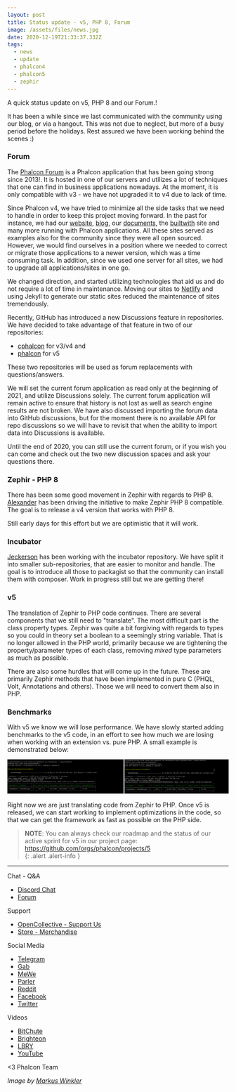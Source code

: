```yaml
---
layout: post
title: Status update - v5, PHP 8, Forum
image: /assets/files/news.jpg
date: 2020-12-19T21:33:37.332Z
tags:
  - news
  - update
  - phalcon4
  - phalcon5
  - zephir
---
```

A quick status update on v5, PHP 8 and our Forum.!

<!--more-->

It has been a while since we last communicated with the community using our blog, or via a hangout. This was not due to neglect, but more of a busy period before the holidays. Rest assured we have been working behind the scenes :)

### Forum

The [Phalcon Forum](https://forum.phalcon.io) is a Phalcon application that has been going strong since 2013!. It is hosted in one of our servers and utilizes a lot of techniques that one can find in business applications nowadays. At the moment, it is only compatible with v3 - we have not upgraded it to v4 due to lack of time.

Since Phalcon v4, we have tried to minimize all the side tasks that we need to handle in order to keep this project moving forward. In the past for instance, we had our [website](https://phalcon.io), [blog](https://blog.phalcon.io), our [documents](https://docs.phalcon.io), the [builtwith](https://builtwith.phalcon.io) site and many more running with Phalcon applications. All these sites served as examples also for the community since they were all open sourced. However, we would find ourselves in a position where we needed to correct or migrate those applications to a newer version, which was a time consuming task. In addition, since we used one server for all sites, we had to upgrade all applications/sites in one go.

We changed direction, and started utilizing technologies that aid us and do not require a lot of time in maintenance. Moving our sites to [Netlify](https://netlify.com) and using Jekyll to generate our static sites reduced the maintenance of sites tremendously.

Recently, GitHub has introduced a new Discussions feature in repositories. We have decided to take advantage of that feature in two of our repositories:

* [cphalcon](https://github.com/phalcon/cphalcon/discussions) for v3/v4 and
* [phalcon](https://github.com/phalcon/phalcon/discussions) for v5

These two repositories will be used as forum replacements with questions/answers.

We will set the current forum application as read only at the beginning of 2021, and utilize Discussions solely. The current forum application will remain active to ensure that history is not lost as well as search engine results are not broken. We have also discussed importing the forum data into GitHub discussions, but for the moment there is no available API for repo discussions so we will have to revisit that when the ability to import data into Discussions is available.

Until the end of 2020, you can still use the current forum, or if you wish you can come and check out the two new discussion spaces and ask your questions there.

### Zephir - PHP 8

There has been some good movement in Zephir with regards to PHP 8. [Alexander](https://github.com/AlexNDRmac) has been driving the initiative to make Zephir PHP 8 compatible. The goal is to release a v4 version that works with PHP 8. 

Still early days for this effort but we are optimistic that it will work.

### Incubator

[Jeckerson](https://github.com/Jeckerson) has been working with the incubator repository. We have split it into smaller sub-repositories, that are easier to monitor and handle. The goal is to introduce all those to packagist so that the community can install them with composer. Work in progress still but we are getting there!

### v5

The translation of Zephir to PHP code continues. There are several components that we still need to "translate". The most difficult part is the class property types. Zephir was quite a bit forgiving with regards to types so you could in theory set a boolean to a seemingly string variable. That is no longer allowed in the PHP world, primarily because we are tightening the property/parameter types of each class, removing *mixed* type parameters as much as possible. 

There are also some hurdles that will come up in the future. These are primarily Zephir methods that have been implemented in pure C (PHQL, Volt, Annotations and others). Those we will need to convert them also in PHP.

### Benchmarks

With v5 we know we will lose performance. We have slowly started adding benchmarks to the v5 code, in an effort to see how much we are losing when working with an extension vs. pure PHP. A small example is demonstrated below:

![Benchmarks](/assets/files/20201209-benchmarks.png)

Right now we are just translating code from Zephir to PHP. Once v5 is released, we can start working to implement optimizations in the code, so that we can get the framework as fast as possible on the PHP side.

> **NOTE**: You can always check our roadmap and the status of our active sprint for v5 in our project page: <https://github.com/orgs/phalcon/projects/5>\
> {: .alert .alert-info }

<hr>

Chat - Q&A

* [Discord Chat](https://phalcon.io/discord)
* [Forum](https://phalcon.io/forum)

Support

* [OpenCollective - Support Us](https://phalcon.io/fund)
* [Store - Merchandise](https://phalcon.io/store)

Social Media

* [Telegram](https://phalcon.io/telegram)
* [Gab](https://phalcon.io/gab)
* [MeWe](https://phalcon.io/mewe)
* [Parler](https://phalcon.io/parler)
* [Reddit](https://phalcon.io/reddit)
* [Facebook](https://phalcon.io/fb)
* [Twitter](https://phalcon.io/t)

Videos

* [BitChute](https://phalcon.io/bitchute)
* [Brighteon](https://phalcon.io/brighteon)
* [LBRY](https://phalcon.io/lbry)
* [YouTube](https://phalcon.io/youtube)

<3 Phalcon Team

*Image by [Markus Winkler](https://twitter.com/markuswinkler)*